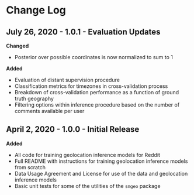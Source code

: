 
# Change Log

## July 26, 2020 - 1.0.1 - Evaluation Updates

**Changed**

- Posterior over possible coordinates is now normalized to sum to 1

**Added**

- Evaluation of distant supervision procedure
- Classification metrics for timezones in cross-validation process
- Breakdown of cross-validation performance as a function of ground truth geography
- Filtering options within inference procedure based on the number of comments available per user

## April 2, 2020 - 1.0.0 - Initial Release

**Added**

- All code for training geolocation inference models for Reddit
- Full README with instructions for training geolocation inference models from scratch
- Data Usage Agreement and License for use of the data and geolocation inference models
- Basic unit tests for some of the utilities of the `smgeo` package


